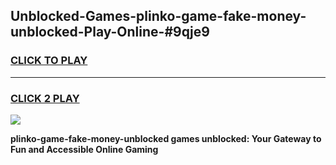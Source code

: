 
## Unblocked-Games-plinko-game-fake-money-unblocked-Play-Online-#9qje9
<h3>
<a href="https://premium.freeplayer.one?title=plinko-game-fake-money-unblocked&ref=27F">CLICK TO PLAY</a></h3>
<hr>

<h3>
<a href="https://premium.freeplayer.one?title=plinko-game-fake-money-unblocked&ref=27F">CLICK 2 PLAY</a>
  
</h3>

<a href="https://premium.freeplayer.one?title=plinko-game-fake-money-unblocked&ref=27F"><img src="https://clearcache.store/games.png"></a>


**plinko-game-fake-money-unblocked games unblocked: Your Gateway to Fun and Accessible Online Gaming**
